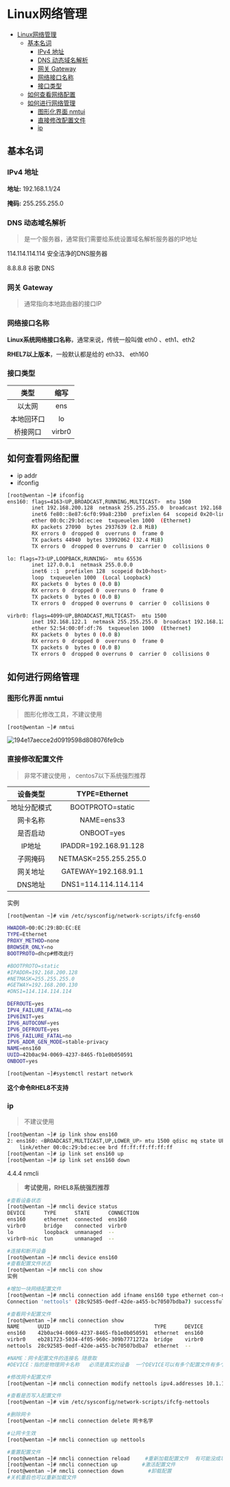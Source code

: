 [//]: # (哈哈我是注释，不会在浏览器中显示。
  Date: 2022-01-15 20:33:48
  LastEditors: gyg
  LastEditTime: 2022-01-19 19:35:38
  FilePath: \test\1_11@网络管理.mm.md
)

# Linux网络管理

<!-- @import "[TOC]" {cmd="toc" depthFrom=1 depthTo=6 orderedList=false} -->

<!-- code_chunk_output -->

- [Linux网络管理](#linux网络管理)
  - [基本名词](#基本名词)
    - [IPv4 地址](#ipv4-地址)
    - [DNS 动态域名解析](#dns-动态域名解析)
    - [网关 Gateway](#网关-gateway)
    - [网络接口名称](#网络接口名称)
    - [接口类型](#接口类型)
  - [如何查看网络配置](#如何查看网络配置)
  - [如何进行网络管理](#如何进行网络管理)
    - [图形化界面 nmtui](#图形化界面-nmtui)
    - [直接修改配置文件](#直接修改配置文件)
    - [ip](#ip)

<!-- /code_chunk_output -->

## 基本名词

### IPv4 地址

**地址:** 192.168.1.1/24

**掩码:** 255.255.255.0

### DNS 动态域名解析

>是一个服务器，通常我们需要给系统设置域名解析服务器的IP地址

114.114.114.114 安全洁净的DNS服务器

8.8.8.8 谷歌 DNS

### 网关 Gateway

>通常指向本地路由器的接口IP

### 网络接口名称

**Linux系统网络接口名称**，通常来说，传统一般叫做 eth0 、eth1、eth2

**RHEL7以上版本**，一般默认都是给的 eth33、 eth160

### 接口类型

类型|缩写
:-: | :-:
以太网      |       ens
本地回环口   |       lo
桥接网口      |     virbr0

## 如何查看网络配置

- ip addr
- ifconfig

```bash
[root@wentan ~]# ifconfig
ens160: flags=4163<UP,BROADCAST,RUNNING,MULTICAST>  mtu 1500
        inet 192.168.200.128  netmask 255.255.255.0  broadcast 192.168.200.255
        inet6 fe80::8e87:6cf0:99a8:23b0  prefixlen 64  scopeid 0x20<link>
        ether 00:0c:29:bd:ec:ee  txqueuelen 1000  (Ethernet)
        RX packets 27090  bytes 2937639 (2.8 MiB)
        RX errors 0  dropped 0  overruns 0  frame 0
        TX packets 44940  bytes 33992062 (32.4 MiB)
        TX errors 0  dropped 0 overruns 0  carrier 0  collisions 0

lo: flags=73<UP,LOOPBACK,RUNNING>  mtu 65536
        inet 127.0.0.1  netmask 255.0.0.0
        inet6 ::1  prefixlen 128  scopeid 0x10<host>
        loop  txqueuelen 1000  (Local Loopback)
        RX packets 0  bytes 0 (0.0 B)
        RX errors 0  dropped 0  overruns 0  frame 0
        TX packets 0  bytes 0 (0.0 B)
        TX errors 0  dropped 0 overruns 0  carrier 0  collisions 0

virbr0: flags=4099<UP,BROADCAST,MULTICAST>  mtu 1500
        inet 192.168.122.1  netmask 255.255.255.0  broadcast 192.168.122.255
        ether 52:54:00:0f:df:76  txqueuelen 1000  (Ethernet)
        RX packets 0  bytes 0 (0.0 B)
        RX errors 0  dropped 0  overruns 0  frame 0
        TX packets 0  bytes 0 (0.0 B)
        TX errors 0  dropped 0 overruns 0  carrier 0  collisions 0
```

## 如何进行网络管理

### 图形化界面 nmtui

>图形化修改工具，不建议使用

`[root@wentan ~]# nmtui`

![194e17aecce2d0919598d808076fe9cb](https://s2.loli.net/2022/01/15/uAGSk9gCoqrvJPH.png)


### 直接修改配置文件

>非常不建议使用 ， centos7以下系统强烈推荐

设备类型|	TYPE=Ethernet
:-: | :-:
地址分配模式|	BOOTPROTO=static
网卡名称|	NAME=ens33
是否启动|	ONBOOT=yes
IP地址|	IPADDR=192.168.91.128
子网掩码|	NETMASK=255.255.255.0
网关地址|	GATEWAY=192.168.91.1
DNS地址|	DNS1=114.114.114.114

实例

```bash
[root@wentan ~]# vim /etc/sysconfig/network-scripts/ifcfg-ens60 

HWADDR=00:0C:29:BD:EC:EE
TYPE=Ethernet
PROXY_METHOD=none
BROWSER_ONLY=no
BOOTPROTO=dhcp#修改此行

#BOOTPROTO=static
#IPADDR=192.168.200.128
#NETMASK=255.255.255.0
#GETWAY=192.168.200.130
#DNS1=114.114.114.114

DEFROUTE=yes
IPV4_FAILURE_FATAL=no
IPV6INIT=yes
IPV6_AUTOCONF=yes
IPV6_DEFROUTE=yes
IPV6_FAILURE_FATAL=no
IPV6_ADDR_GEN_MODE=stable-privacy
NAME=ens160
UUID=42b0ac94-0069-4237-8465-fb1e0b050591
ONBOOT=yes

[root@wentan ~]#systemctl restart network
```
**这个命令RHEL8不支持**

### ip

>不建议使用

```bash
[root@wentan ~]# ip link show ens160
2: ens160: <BROADCAST,MULTICAST,UP,LOWER_UP> mtu 1500 qdisc mq state UP mode DEFAULT group default qlen 1000
    link/ether 00:0c:29:bd:ec:ee brd ff:ff:ff:ff:ff:ff
[root@wentan ~]# ip link set ens160 up
[root@wentan ~]# ip link set ens160 down
```
4.4.4 nmcli

>**考试使用，RHEL8系统强烈推荐**

```bash
#查看设备状态
[root@wentan ~]# nmcli device status 
DEVICE      TYPE      STATE      CONNECTION 
ens160      ethernet  connected  ens160     
virbr0      bridge    connected  virbr0     
lo          loopback  unmanaged  --         
virbr0-nic  tun       unmanaged  --

#连接和断开设备
[root@wentan ~]# nmcli device ens160
#查看配置文件状态
[root@wentan ~]# nmcli con show
实例

#增加一块网络配置文件
[root@wentan ~]# nmcli connection add ifname ens160 type ethernet con-name nettools ipv4.addresses 172.25.250.10/24 ipv4.gateway 172.25.250.254 ipv4.dns 172.25.250.254 ipv4.method manual
Connection 'nettools' (28c92585-0edf-42de-a455-bc70507bdba7) successfully added.

#查看网卡配置文件
[root@wentan ~]# nmcli connection show
NAME      UUID                                  TYPE      DEVICE 
ens160    42b0ac94-0069-4237-8465-fb1e0b050591  ethernet  ens160 
virbr0    eb281723-5034-4f05-960c-309b7771272a  bridge    virbr0 
nettools  28c92585-0edf-42de-a455-bc70507bdba7  ethernet  -- 

#NAME：网卡配置文件的连接名 随意取
#DEVICE：指的是物理网卡名称   必须是真实的设备  一个DEVICE可以有多个配置文件有多个NAME

#修改网卡配置文件
[root@wentan ~]# nmcli connection modify nettools ipv4.addresses 10.1.1.1/24 ipv4.gateway 10.1.1.254 ipv4.dns 8.8.8.8 ipv4.method manual 

#查看是否写入配置文件
[root@wentan ~]# vim /etc/sysconfig/network-scripts/ifcfg-nettools

#删除网卡
[root@wentan ~]# nmcli connection delete 网卡名字

#让网卡生效
[root@wentan ~]# nmcli connection up nettools

#重置配置文件
[root@wentan ~]# nmcli connection reload     #重新加载配置文件  有可能没成功
[root@wentan ~]# nmcli connection up        #激活配置文件
[root@wentan ~]# nmcli connection down        #卸载配置
#关机重启也可以重新加载文件
```

